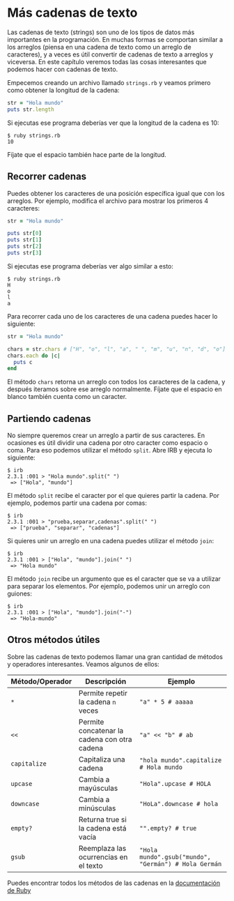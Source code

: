 # Más cadenas de texto

Las cadenas de texto (strings) son uno de los tipos de datos más importantes en la programación. En muchas formas se comportan similar a los arreglos (piensa en una cadena de texto como un arreglo de caracteres), y a veces es útil convertir de cadenas de texto a arreglos y viceversa. En este capítulo veremos todas las cosas interesantes que podemos hacer con cadenas de texto.

Empecemos creando un archivo llamado `strings.rb` y veamos primero como obtener la longitud de la cadena:

```ruby
str = "Hola mundo"
puts str.length
```

Si ejecutas ese programa deberías ver que la longitud de la cadena es 10:

```shell
$ ruby strings.rb
10
```

Fíjate que el espacio también hace parte de la longitud.

## Recorrer cadenas

Puedes obtener los caracteres de una posición específica igual que con los arreglos. Por ejemplo, modifica el archivo para mostrar los primeros 4 caracteres:

```ruby
str = "Hola mundo"

puts str[0]
puts str[1]
puts str[2]
puts str[3]
```

Si ejecutas ese programa deberías ver algo similar a esto:

```shell
$ ruby strings.rb
H
o
l
a
```

Para recorrer cada uno de los caracteres de una cadena puedes hacer lo siguiente:

```ruby
str = "Hola mundo"

chars = str.chars # ["H", "o", "l", "a", " ", "m", "u", "n", "d", "o"]
chars.each do |c|
  puts c
end
```

El método `chars` retorna un arreglo con todos los caracteres de la cadena, y después iteramos sobre ese arreglo normalmente. Fíjate que el espacio en blanco también cuenta como un caracter.

## Partiendo cadenas

No siempre queremos crear un arreglo a partir de sus caracteres. En ocasiones es útil dividir una cadena por otro caracter como espacio o coma. Para eso podemos utilizar el método `split`. Abre IRB y ejecuta lo siguiente:

```shell
$ irb
2.3.1 :001 > "Hola mundo".split(" ")
 => ["Hola", "mundo"]
```

El método `split` recibe el caracter por el que quieres partir la cadena. Por ejemplo, podemos partir una cadena por comas:

```shell
$ irb
2.3.1 :001 > "prueba,separar,cadenas".split(" ")
 => ["prueba", "separar", "cadenas"]
```

Si quieres unir un arreglo en una cadena puedes utilizar el método `join`:

```shell
$ irb
2.3.1 :001 > ["Hola", "mundo"].join(" ")
 => "Hola mundo"
```

El método `join` recibe un argumento que es el caracter que se va a utilizar para separar los elementos. Por ejemplo, podemos unir un arreglo con guiones:

```shell
$ irb
2.3.1 :001 > ["Hola", "mundo"].join("-")
 => "Hola-mundo"
```

## Otros métodos útiles

Sobre las cadenas de texto podemos llamar una gran cantidad de métodos y operadores interesantes. Veamos algunos de ellos:

| Método/Operador | Descripción | Ejemplo |
| --- | --- | --- |
| `*` | Permite repetir la cadena `n` veces | `"a" * 5 # aaaaa` |
| `<<` | Permite concatenar la cadena con otra cadena | `"a" << "b" # ab` |
| `capitalize` | Capitaliza una cadena | `"hola mundo".capitalize # Hola mundo` |
| `upcase` | Cambia a mayúsculas | `"Hola".upcase # HOLA` |
| `downcase` | Cambia a minúsculas | `"HoLa".downcase # hola` |
| `empty?` | Returna true si la cadena está vacía | `"".empty? # true` |
| `gsub` | Reemplaza las ocurrencias en el texto | `"Hola mundo".gsub("mundo", "Germán") # Hola Germán` |

Puedes encontrar todos los métodos de las cadenas en la [documentación de Ruby](http://ruby-doc.org/core-2.3.1/String.html)
